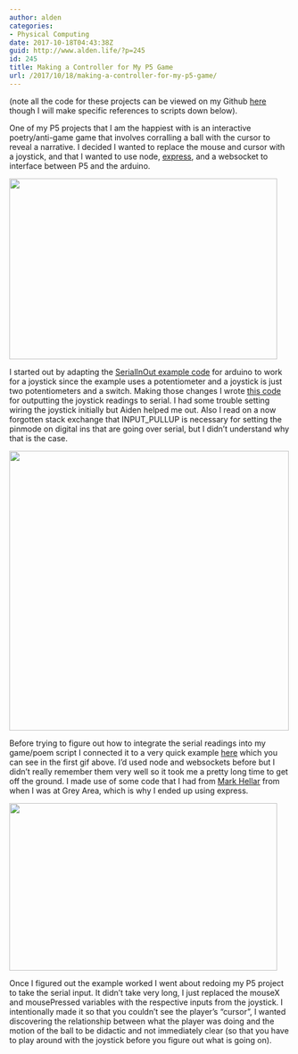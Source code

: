 ```yaml
---
author: alden
categories:
- Physical Computing
date: 2017-10-18T04:43:38Z
guid: http://www.alden.life/?p=245
id: 245
title: Making a Controller for My P5 Game
url: /2017/10/18/making-a-controller-for-my-p5-game/
---
```


(note all the code for these projects can be viewed on my Github [here](https://github.com/miamiww/PhysicalComputing/tree/master/Week6/joystickP5) though I will make specific references to scripts down below).

One of my P5 projects that I am the happiest with is an interactive poetry/anti-game game that involves corralling a ball with the cursor to reveal a narrative. I decided I wanted to replace the mouse and cursor with a joystick, and that I wanted to use node, [express](https://expressjs.com/), and a websocket to interface between P5 and the arduino.

<img class="wp-image-246 size-full aligncenter" src="http://www.alden.life/wp-content/uploads/2017/10/giphy.gif" alt="" width="480" height="324" />

I started out by adapting the [SerialInOut example code](https://github.com/miamiww/PhysicalComputing/blob/master/Week6/joystickP5/AnalogInOutSerial/AnalogInOutSerial.ino) for arduino to work for a joystick since the example uses a potentiometer and a joystick is just two potentiometers and a switch. Making those changes I wrote [this code](https://github.com/miamiww/PhysicalComputing/blob/master/Week6/joystickP5/Joystick/Joystick.ino) for outputting the joystick readings to serial. I had some trouble setting wiring the joystick initially but Aiden helped me out. Also I read on a now forgotten stack exchange that INPUT_PULLUP is necessary for setting the pinmode on digital ins that are going over serial, but I didn&#8217;t understand why that is the case.

<img class="wp-image-250  aligncenter" src="http://www.alden.life/wp-content/uploads/2017/10/joystick-2-e1508300755163-1024x1024.jpg" alt="" width="501" height="501" srcset="http://www.alden.life/wp-content/uploads/2017/10/joystick-2-e1508300755163-1024x1024.jpg 1024w, http://www.alden.life/wp-content/uploads/2017/10/joystick-2-e1508300755163-150x150.jpg 150w, http://www.alden.life/wp-content/uploads/2017/10/joystick-2-e1508300755163-300x300.jpg 300w, http://www.alden.life/wp-content/uploads/2017/10/joystick-2-e1508300755163-768x768.jpg 768w" sizes="(max-width: 501px) 100vw, 501px" />

Before trying to figure out how to integrate the serial readings into my game/poem script I connected it to a very quick example [here](https://github.com/miamiww/PhysicalComputing/blob/master/Week6/joystickP5/public/sketch.js) which you can see in the first gif above. I&#8217;d used node and websockets before but I didn&#8217;t really remember them very well so it took me a pretty long time to get off the ground. I made use of some code that I had from [Mark Hellar](http://grayarea.org/community-entry/mark-hellar/) from when I was at Grey Area, which is why I ended up using express.

<img class="aligncenter wp-image-249 size-full" src="http://www.alden.life/wp-content/uploads/2017/10/NOtGood.gif" alt="" width="480" height="300" />

Once I figured out the example worked I went about redoing my P5 project to take the serial input. It didn&#8217;t take very long, I just replaced the mouseX and mousePressed variables with the respective inputs from the joystick. I intentionally made it so that you couldn&#8217;t see the player&#8217;s &#8220;cursor&#8221;, I wanted discovering the relationship between what the player was doing and the motion of the ball to be didactic and not immediately clear (so that you have to play around with the joystick before you figure out what is going on).